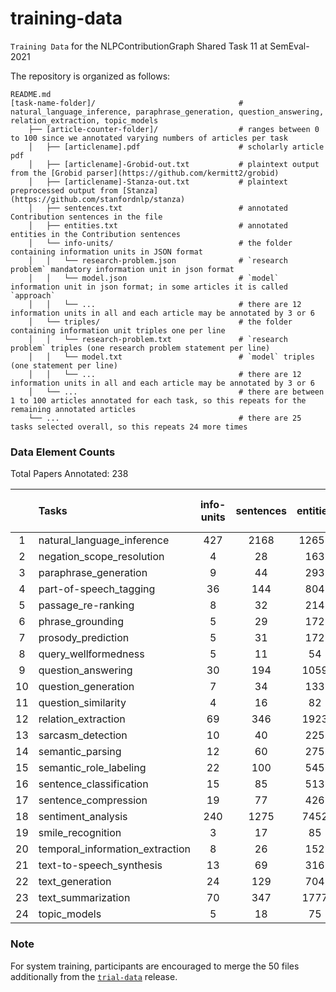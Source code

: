 # training-data
`Training Data` for the NLPContributionGraph Shared Task 11 at SemEval-2021

The repository is organized as follows:

    README.md                            
    [task-name-folder]/                                # natural_language_inference, paraphrase_generation, question_answering, relation_extraction, topic_models
        ├── [article-counter-folder]/                  # ranges between 0 to 100 since we annotated varying numbers of articles per task
        │   ├── [articlename].pdf                      # scholarly article pdf
        │   ├── [articlename]-Grobid-out.txt           # plaintext output from the [Grobid parser](https://github.com/kermitt2/grobid)
        │   ├── [articlename]-Stanza-out.txt           # plaintext preprocessed output from [Stanza](https://github.com/stanfordnlp/stanza)
        │   ├── sentences.txt                          # annotated Contribution sentences in the file
        │   ├── entities.txt                           # annotated entities in the Contribution sentences
        │   └── info-units/                            # the folder containing information units in JSON format
        │   │   └── research-problem.json              # `research problem` mandatory information unit in json format
        │   │   └── model.json                         # `model` information unit in json format; in some articles it is called `approach`
        │   │   └── ...                                # there are 12 information units in all and each article may be annotated by 3 or 6
        │   └── triples/                               # the folder containing information unit triples one per line
        │   │   └── research-problem.txt               # `research problem` triples (one research problem statement per line)
        │   │   └── model.txt                          # `model` triples (one statement per line)
        │   │   └── ...                                # there are 12 information units in all and each article may be annotated by 3 or 6
        │   └── ...                                    # there are between 1 to 100 articles annotated for each task, so this repeats for the remaining annotated articles
        └── ...                                        # there are 25 tasks selected overall, so this repeats 24 more times

### Data Element Counts

Total Papers Annotated: 238

|| Tasks | info-units | sentences | entities | total triples | total unique triples | subject | predicate | object |
| :---:  | :--- |:---:|  :---:   |   :---:  | :---: | :---: |  :---:  |   :---:   |  :---: |
|1 | natural_language_inference    |427 |2168 |12657|7969 | 7330 |3171 |1251 |5242 |
|2 | negation_scope_resolution     | 4  |28   |163  |94   |  94  | 50  | 42  | 80  |
|3 |   paraphrase_generation       |  9 |44   |293  |177  |  175 | 99  | 77  | 160 |
|4 |   part-of-speech_tagging      |36  |144  |804  |501  |  479 | 249 | 156 | 401 |
|5 |     passage_re-ranking        | 8  |32   |214  |126  |  123 | 63  | 66  | 103 |
|6 |      phrase_grounding         | 5  |29   |172  |102  |  102 | 58  | 53  | 94  |
|7 |     prosody_prediction        | 5  |31   |172  |105  |  103 | 58  | 43  | 97  |
|8 |    query_wellformedness       | 5  |11   |54   |35   |  35  | 22  | 25  | 33  |
|9 |     question_answering        |30  |194  |1059 |665  | 640  | 332 | 203 | 547 |
|10|    question_generation        | 7  |34   |133  |87   |  87  | 45  | 44  | 74  |
|11|    question_similarity        | 4  |16   |82   |51   |  51  | 30  | 26  | 49  |
|12|    relation_extraction        | 69 |346  |1923 |1154 | 1084 | 552 | 372 | 922 |
|13|     sarcasm_detection         | 10 |40   |225  |138  | 136  | 77  | 73  | 116 |
|14|     semantic_parsing          | 12 |60   |275  |183  | 180  | 91  | 74  | 157 |
|15| semantic_role_labeling        | 22 |100  |545  |338  | 318  | 163 | 137 | 288 |
|16| sentence_classification       | 15 |85   |513  |300  | 297  | 167 | 134 | 273 |
|17| sentence_compression          | 19 |77   |426  |260  | 248  | 138 | 104 | 223 |
|18|   sentiment_analysis          |240 |1275 |7452 |4517 | 4086 |1864 | 940 |2967 |
|19|   smile_recognition           | 3  |17   |85   |54   |  54  | 29  | 34  | 49  |
|20|temporal_information_extraction| 8  |26   |152  |94   |  93  | 58  | 62  | 85  |
|21|   text-to-speech_synthesis    |13  |69   |316  |197  | 192  | 103 | 98  | 174 |
|22|       text_generation         |24  |129  |704  |431  | 420  | 222 | 165 | 351 |
|23|     text_summarization        |70  |347  |1777 |1077 | 1010 | 513 | 346 | 825 |
|24|        topic_models           | 5  |18   |75   |48   |  48  | 30  | 28  | 48  |


### Note

For system training, participants are encouraged to merge the 50 files additionally from the [`trial-data`](https://github.com/ncg-task/trial-data) release.
